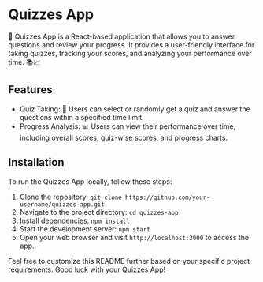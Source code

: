 # Quizzes App

🎉 Quizzes App is a React-based application that allows you to answer questions and review your progress. It provides a user-friendly interface for taking quizzes, tracking your scores, and analyzing your performance over time. 📚📈

## Features

- Quiz Taking: 📝 Users can select or randomly get a quiz and answer the questions within a specified time limit.
- Progress Analysis: 📊 Users can view their performance over time, including overall scores, quiz-wise scores, and progress charts.

## Installation

To run the Quizzes App locally, follow these steps:

1. Clone the repository: `git clone https://github.com/your-username/quizzes-app.git`
2. Navigate to the project directory: `cd quizzes-app`
3. Install dependencies: `npm install`
4. Start the development server: `npm start`
5. Open your web browser and visit `http://localhost:3000` to access the app.

Feel free to customize this README further based on your specific project requirements. Good luck with your Quizzes App!
